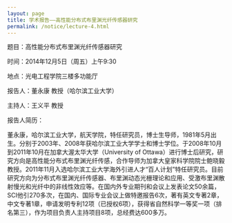 ```yaml
---
layout: page
title: 学术报告——高性能分布式布里渊光纤传感器研究
permalink: /notice/lecture-4.html
---
```


题目：高性能分布式布里渊光纤传感器研究

时间：2014年12月5日（周五）上午9:30

地点：光电工程学院三楼多功能厅

报告人：董永康  教授（哈尔滨工业大学）

主持人：王义平  教授

报告人简历：

董永康，哈尔滨工业大学，航天学院，特任研究员，博士生导师，1981年5月出生。分别于2003年、2008年获哈尔滨工业大学学士和博士学位。于2008年10月到2011年10月在加拿大渥太华大学（University of Ottawa）进行博士后研究，研究方向是高性能分布式布里渊光纤传感，合作导师为加拿大皇家科学院院士鲍晓毅教授。2011年11月入选哈尔滨工业大学海外引进人才“百人计划”特任研究员。目前研究方向为分布式布里渊光纤传感器、布里渊动态光栅理论和应用、受激布里渊散射慢光和光纤中的非线性效应等。在国内外专业期刊和会议上发表论文50余篇，SCI他引270多次，在国内、国际专业会议上做特邀报告6次，著有英文专著2章，中文专著1章，申请发明专利12项（已授权6项），获得省自然科学一等奖一项（排名第三），作为项目负责人主持项目8项，总经费达600多万。